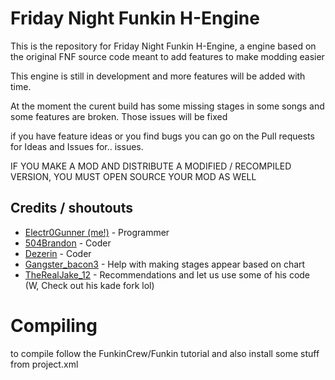 # Friday Night Funkin H-Engine

This is the repository for Friday Night Funkin H-Engine, a engine based on the original FNF source code meant to add features to make modding easier

This engine is still in development and more features will be added with time.

At the moment the curent build has some missing stages in some songs and some features are broken.
Those issues will be fixed

if you have feature ideas or you find bugs you can go on the Pull requests for Ideas and Issues for.. issues.

IF YOU MAKE A MOD AND DISTRIBUTE A MODIFIED / RECOMPILED VERSION, YOU MUST OPEN SOURCE YOUR MOD AS WELL

## Credits / shoutouts

- [Electr0Gunner (me!)](https://twitter.com/Electr0Gunner) - Programmer
- [504Brandon](https://github.com/504brandon) - Coder
- [Dezerin](https://github.com/DemonDezerin) - Coder
- [Gangster_bacon3](https://www.youtube.com/channel/UCvdmgoCsWhcVPSwB7h91GEg) - Help with making stages appear based on chart
- [TheRealJake_12](https://github.com/TheRealJake12) - Recommendations and let us use some of his code (W, Check out his kade fork lol)


# Compiling
to compile follow the FunkinCrew/Funkin tutorial
and also install some stuff from project.xml
